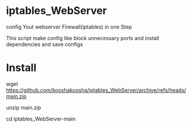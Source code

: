 # iptables_WebServer

config Yout webserver Firewall(iptables) in one Step

This script make config like block unnecessary ports and install dependencies and save configs

# Install

 wget https://github.com/kooshakoosha/iptables_WebServer/archive/refs/heads/main.zip

unzip main.zip

cd iptables_WebServer-main



